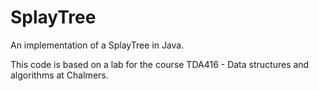 # SplayTree

An implementation of a SplayTree in Java.

This code is based on a lab for the course TDA416 - Data structures and algorithms at Chalmers.
